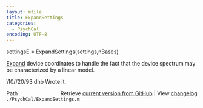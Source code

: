 ```yaml
---
layout: mfile
title: ExpandSettings
categories:
  - PsychCal
encoding: UTF-8
---
```


settingsE = ExpandSettings(settings,nBases)

[Expand](/docs/Expand) device coordinates to handle the fact that
the device spectrum may be characterized by a
linear model.

\10//20/93    dhb   Wrote it.


<div class="code_header" style="text-align:right;">
  <span style="float:left;">Path&nbsp;&nbsp;</span> <span class="counter">Retrieve <a href=
  "https://raw.github.com/Psychtoolbox-3/Psychtoolbox-3/beta/./PsychCal/ExpandSettings.m">current version from GitHub</a> | View <a href=
  "https://github.com/Psychtoolbox-3/Psychtoolbox-3/commits/beta/./PsychCal/ExpandSettings.m">changelog</a></span>
</div>
<div class="code">
  <code>./PsychCal/ExpandSettings.m</code>
</div>
